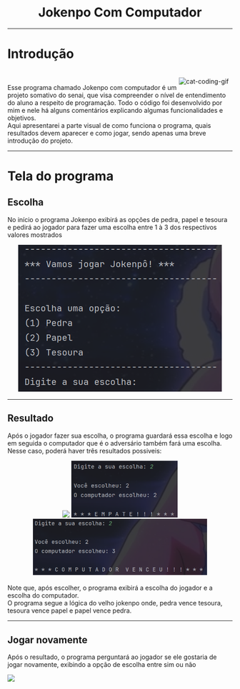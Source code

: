 <div align="center">
  
 # Jokenpo Com Computador
</div>

---

# Introdução
<br>
<img align="right" alt="cat-coding-gif" src="https://user-images.githubusercontent.com/74038190/212284145-bf2c01a8-c448-4f1a-b911-996024c84606.gif" width="120" />

Esse programa chamado Jokenpo com computador é um projeto somativo do senai, que visa compreender o nível de entendimento do aluno a respeito de programação.
 Todo o código foi desenvolvido por mim e nele há alguns comentários explicando algumas funcionalidades e objetivos.
<br>
Aqui apresentarei a parte visual de como funciona o programa, quais resultados devem aparecer e como jogar, sendo apenas uma breve introdução do projeto.

---

# Tela do programa

## Escolha
  No início o programa Jokenpo exibirá as opções de pedra, papel e tesoura e pedirá ao jogador para fazer uma escolha entre 1 à 3 dos respectivos valores mostrados


  <div align="center">
  <img src="./escolhaDoJogador.png" alt="escolha" />
  </div>

---

## Resultado
  Após o jogador fazer sua escolha, o programa guardará essa escolha e logo em seguida o computador que é o adversário também fará uma escolha.
  <br>
  Nesse caso, poderá haver três resultados possiveis:

<div align="center">
  <img src="./resultado+vitória.png" width="300">
  <img src="./resultado+empate.png" width="238">
  <img src="./resultado+derrota.png" width="390">
</div>

<br>
Note que, após escolher, o programa exibirá a escolha do jogador e a escolha do computador.
<br>
O programa segue a lógica do velho jokenpo onde, pedra vence tesoura, tesoura vence papel e papel vence pedra.

---

## Jogar novamente
  Após o resultado, o programa perguntará ao jogador se ele gostaria de jogar novamente, exibindo a opção de escolha entre sim ou não

  <img src="./"/>
